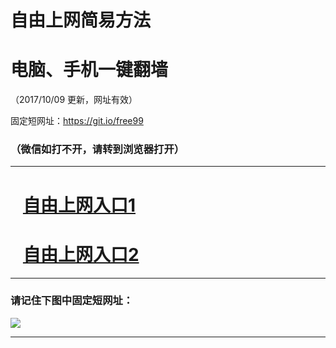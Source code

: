 ﻿# 自由上网简易方法

# 电脑、手机一键翻墙

（2017/10/09 更新，网址有效）

固定短网址：https://git.io/free99

### （微信如打不开，请转到浏览器打开）


***





# &nbsp;&nbsp; <a href="http://ft76487225.fwq-tz-1001.info/fwqtz01.html?t=100900117375 " target="_blank">自由上网入口1</a>
# &nbsp;&nbsp; <a href="http://ft1561226493.fwq-tz-1002.info/fwqtz02.html?t=100900131173 " target="_blank">自由上网入口2</a>
***

### 请记住下图中固定短网址：

<img src="https://s3-us-west-2.amazonaws.com/fwq-1001/yjfq-20170905okok.png" /> 


***

